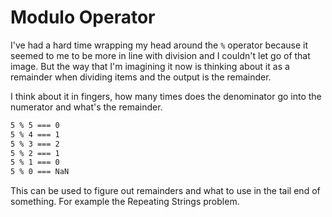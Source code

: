 # Modulo Operator

I've had a hard time wrapping my head around the `%` operator because it seemed to me to be more in line with division and I couldn't let go of that image. But the way that I'm imagining it now is thinking about it as a remainder when dividing items and the output is the remainder. 

I think about it in fingers, how many times does the denominator go into the numerator and what's the remainder. 

```bash
5 % 5 === 0
5 % 4 === 1
5 % 3 === 2
5 % 2 === 1
5 % 1 === 0
5 % 0 === NaN
```

This can be used to figure out remainders and what to use in the tail end of something. For example the Repeating Strings problem.




